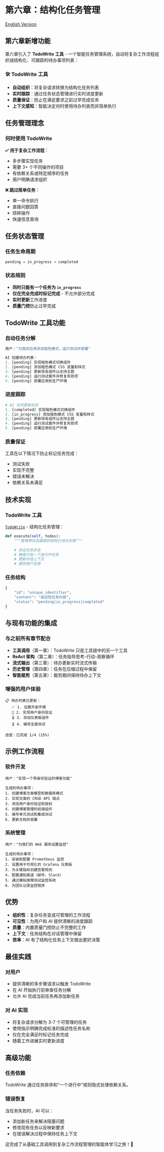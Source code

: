 # 第六章：结构化任务管理

[English Version](./README.md)

## 第六章新增功能

第六章引入了 **TodoWrite 工具** - 一个智能任务管理系统，自动将复杂工作流程组织成结构化、可跟踪的待办事项列表：

### 🛠️ TodoWrite 工具
- **自动组织**：将复杂请求转换为结构化任务列表
- **实时跟踪**：通过任务状态管理进行实时进度更新
- **质量保证**：防止在满足要求之前过早完成任务
- **上下文感知**：智能决定何时使用待办列表而非简单执行

## 任务管理理念

### 何时使用 TodoWrite
**✅ 用于复杂工作流程**：
- 多步骤实现任务
- 需要 3+ 个不同操作的项目
- 有依赖关系或特定顺序的任务
- 用户明确请求组织

**❌ 跳过简单任务**：
- 单一命令执行
- 直接问题回答
- 琐碎操作
- 快速信息查询

## 任务状态管理

### 任务生命周期
```
pending → in_progress → completed
```

### 状态规则
- **同时只能有一个任务为 `in_progress`**
- **仅在完全完成时标记完成** - 不允许部分完成
- **实时更新**工作进度
- **质量门控**防止过早完成

## TodoWrite 工具功能

### 自动任务分解
```python
用户："为我的应用添加暗色模式，运行测试并部署"

AI 创建待办列表：
1. [pending] 实现暗色模式切换组件
2. [pending] 添加暗色模式 CSS 变量和样式
3. [pending] 更新现有组件以支持主题
4. [pending] 运行测试套件并修复失败项
5. [pending] 部署应用到生产环境
```

### 进度跟踪
```python
# AI 实时更新状态
1. [completed] 实现暗色模式切换组件
2. [in_progress] 添加暗色模式 CSS 变量和样式
3. [pending] 更新现有组件以支持主题
4. [pending] 运行测试套件并修复失败项
5. [pending] 部署应用到生产环境
```

### 质量保证
工具在以下情况下防止标记任务完成：
- 测试失败
- 实现不完整
- 错误未解决
- 依赖关系未满足

## 技术实现

### TodoWrite 工具
[`TodoWrite`](src/tools/todo_write.py) - 结构化任务管理：

```python
def execute(self, todos):
    """管理带状态跟踪的结构化待办列表"""
    
    # 验证任务状态
    # 确保只有一个进行中任务
    # 更新对话上下文
    # 提供用户反馈
```

### 任务结构
```python
{
    "id": "unique_identifier",
    "content": "描述性任务内容",
    "status": "pending|in_progress|completed"
}
```

## 与现有功能的集成

### 与之前所有章节配合
- **工具调用**（第一章）：TodoWrite 只是工具链中的另一个工具
- **ReAct 架构**（第二章）：任务指导思考-行动-观察循环
- **流式输出**（第三章）：待办更新实时流式传输
- **历史管理**（第四章）：任务在压缩过程中保留
- **智能裁剪**（第五章）：裁剪期间保持待办上下文

### 增强的用户体验
```
📋 待办列表已更新：
   ✅ 1. 设置开发环境
   🔄 2. 实现用户身份验证
   ⏳ 3. 添加仪表板组件
   ⏳ 4. 编写全面测试
   
进度：已完成 1/4 (25%)
```

## 示例工作流程

### 软件开发
```
用户："实现一个带身份验证的博客功能"

生成的待办事项：
1. 创建博客文章模型和数据库模式
2. 实现文章的 CRUD API 端点
3. 添加用户身份验证和授权
4. 创建博客管理的前端组件
5. 编写单元测试和集成测试
6. 更新文档并部署
```

### 系统管理
```
用户："为我们的 Web 服务设置监控"

生成的待办事项：
1. 安装和配置 Prometheus 监控
2. 设置用于可视化的 Grafana 仪表板
3. 为关键指标创建告警规则
4. 配置通知渠道（邮件、Slack）
5. 通过模拟故障测试监控系统
6. 为团队记录监控程序
```

## 优势

- **组织性**：复杂任务变成可管理的工作流程
- **可见性**：为用户和 AI 提供清晰的进度跟踪
- **质量**：内置质量门控防止不完整的工作
- **上下文**：任务结构在对话管理中保留
- **效率**：AI 有了结构化任务上下文做出更好决策

## 最佳实践

### 对用户
- 提供清晰的多步骤请求以触发 TodoWrite
- 在 AI 开始执行前审查任务分解
- 允许 AI 完成当前任务再添加新任务

### 对 AI 实现
- 将复杂请求分解为 3-7 个可管理的任务
- 使用指示明确完成标准的描述性任务名称
- 仅在完全满足时标记任务完成
- 随着工作进展实时更新进度

## 高级功能

### 任务依赖
TodoWrite 通过任务排序和"一个进行中"规则隐式处理依赖关系。

### 错误恢复
当任务失败时，AI 可以：
- 添加新任务来解决阻塞问题
- 修改现有任务以反映新要求
- 在错误解决过程中保持任务上下文

这完成了从基础工具调用到复杂工作流程管理的智能体学习之旅！🎉
